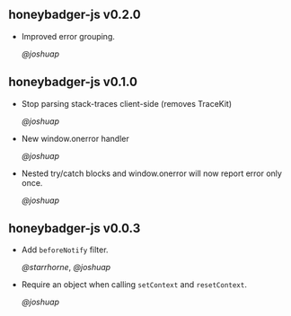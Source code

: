 ## honeybadger-js v0.2.0 ##

* Improved error grouping.

  *@joshuap*

## honeybadger-js v0.1.0 ##

* Stop parsing stack-traces client-side (removes TraceKit)

  *@joshuap*

* New window.onerror handler

  *@joshuap*

* Nested try/catch blocks and window.onerror will now report error only once.

  *@joshuap*

## honeybadger-js v0.0.3 ##

* Add `beforeNotify` filter.

  *@starrhorne*, *@joshuap*

* Require an object when calling `setContext` and `resetContext`.

  *@joshuap*
